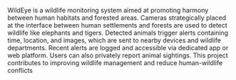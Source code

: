 WildEye is a wildlife monitoring system aimed at promoting harmony between human habitats and forested areas. Cameras strategically placed at the interface between human settlements and forests are used to detect wildlife like elephants and tigers. Detected animals trigger alerts containing time, location, and images, which are sent to nearby devices and wildlife departments. Recent alerts are logged and accessible via dedicated app or web platform. Users can also privately report animal sightings. This project contributes to improving wildlife management and reduce human-wildlife conflicts
